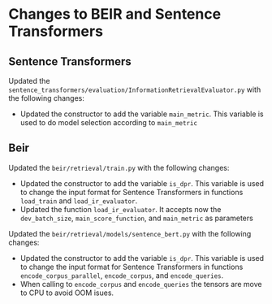 # Changes to BEIR and Sentence Transformers

## Sentence Transformers

Updated the ```sentence_transformers/evaluation/InformationRetrievalEvaluator.py``` with the following changes:
- Updated the constructor to add the variable ```main_metric```. This variable is used to do model selection according to ```main_metric```

## Beir

Updated the ```beir/retrieval/train.py``` with the following changes:
- Updated the constructor to add the variable ```is_dpr```. This variable is used to change the input format for Sentence Transformers in functions ```load_train``` and ```load_ir_evaluator```.
- Updated the function ```load_ir_evaluator```. It accepts now the ```dev_batch_size```, ```main_score_function```, and ```main_metric``` as parameters

Updated the ```beir/retrieval/models/sentence_bert.py``` with the following changes:
- Updated the constructor to add the variable ```is_dpr```. This variable is used to change the input format for Sentence Transformers in functions ```encode_corpus_parallel```, ```encode_corpus```, and ```encode_queries```.
- When calling to ```encode_corpus``` and ```encode_queries``` the tensors are move to CPU to avoid OOM isues.

